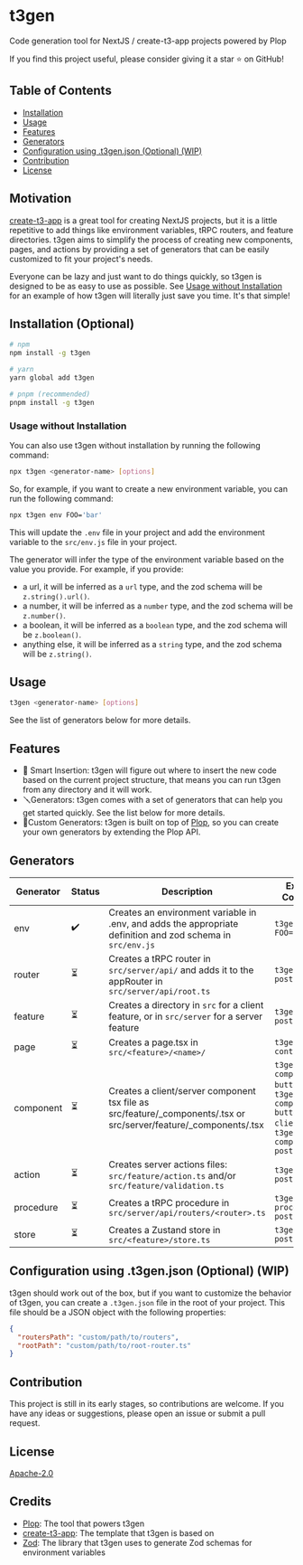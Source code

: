 # t3gen
Code generation tool for NextJS / create-t3-app projects powered by Plop

If you find this project useful, please consider giving it a star ⭐️ on GitHub!

## Table of Contents
- [Installation](#installation)
- [Usage](#usage)
- [Features](#features)
- [Generators](#generators)
- [Configuration using .t3gen.json (Optional) (WIP)](#configuration-using-t3genjson-optional-wip)
- [Contribution](#contribution)
- [License](#license)

## Motivation
[create-t3-app](https://github.com/t3-oss/create-t3-app) is a great tool for creating NextJS projects, but it is a little repetitive to add things like environment variables, tRPC routers, and feature directories. t3gen aims to simplify the process of creating new components, pages, and actions by providing a set of generators that can be easily customized to fit your project's needs.

Everyone can be lazy and just want to do things quickly, so t3gen is designed to be as easy to use as possible. See [Usage without Installation](#usage-without-installation) for an example of how t3gen will literally just save you time. It's that simple!

## Installation (Optional)

```bash
# npm
npm install -g t3gen

# yarn
yarn global add t3gen

# pnpm (recommended)
pnpm install -g t3gen
```

### Usage without Installation

You can also use t3gen without installation by running the following command:

```bash
npx t3gen <generator-name> [options]
```

So, for example, if you want to create a new environment variable, you can run the following command:

```bash
npx t3gen env FOO='bar'
```

This will update the `.env` file in your project and add the environment variable to the `src/env.js` file in your project.

The generator will infer the type of the environment variable based on the value you provide. For example, if you provide:

- a url, it will be inferred as a `url` type, and the zod schema will be `z.string().url()`. 
- a number, it will be inferred as a `number` type, and the zod schema will be `z.number()`. 
- a boolean, it will be inferred as a `boolean` type, and the zod schema will be `z.boolean()`. 
- anything else, it will be inferred as a `string` type, and the zod schema will be `z.string()`.

## Usage

```bash
t3gen <generator-name> [options]
```

See the list of generators below for more details.

## Features

- 🧠 Smart Insertion: t3gen will figure out where to insert the new code based on the current project structure, that means you can run t3gen from any directory and it will work.
- 🪛Generators: t3gen comes with a set of generators that can help you get started quickly. See the list below for more details.
- 🌟Custom Generators: t3gen is built on top of [Plop](https://plopjs.com/), so you can create your own generators by extending the Plop API.

## Generators

| Generator      | Status | Description                                                                                         | Example Command          |
|----------------|--------|-----------------------------------------------------------------------------------------------------|---------------------------|
| env            | ✔️     | Creates an environment variable in .env, and adds the appropriate definition and zod schema in `src/env.js` | `t3gen env FOO='bar'`          |
| router    | ⏳     | Creates a tRPC router in `src/server/api/` and adds it to the appRouter in `src/server/api/root.ts`      | `t3gen router posts` |
| feature        | ⏳     | Creates a directory in `src` for a client feature, or in `src/server` for a server feature               | `t3gen feature posts`        |
| page           | ⏳     | Creates a page.tsx in `src/<feature>/<name>/`                                                         | `t3gen page contact`         |
| component      | ⏳     | Creates a client/server component tsx file as src/feature/_components/<name>.tsx or src/server/feature/_components/<name>.tsx | `t3gen component button` or `t3gen component button --client` or `t3gen component posts/button` |
| action         | ⏳     | Creates server actions files: `src/feature/action.ts` and/or `src/feature/validation.ts`                 | `t3gen action posts/create` |
| procedure | ⏳     | Creates a tRPC procedure in `src/server/api/routers/<router>.ts`      | `t3gen procedure posts/getPost` |
| store          | ⏳     | Creates a Zustand store in `src/<feature>/store.ts`                                                   | `t3gen store posts`        |


## Configuration using .t3gen.json (Optional) (WIP)

t3gen should work out of the box, but if you want to customize the behavior of t3gen, you can create a `.t3gen.json` file in the root of your project. This file should be a JSON object with the following properties:

```json
{
  "routersPath": "custom/path/to/routers",
  "rootPath": "custom/path/to/root-router.ts"
}
```


## Contribution

This project is still in its early stages, so contributions are welcome. If you have any ideas or suggestions, please open an issue or submit a pull request. 


## License

[Apache-2.0](LICENSE)

## Credits

- [Plop](https://plopjs.com/): The tool that powers t3gen
- [create-t3-app](https://github.com/t3-oss/create-t3-app): The template that t3gen is based on
- [Zod](https://github.com/colinhacks/zod): The library that t3gen uses to generate Zod schemas for environment variables
